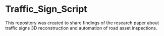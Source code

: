 # Traffic_Sign_Script
This repository was created to share findings of the research paper about traffic signs 3D reconstruction and automation of road asset inspections. 
